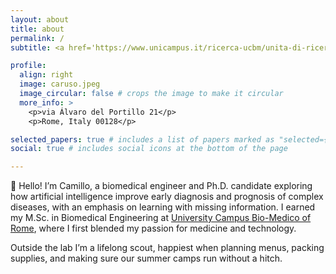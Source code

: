 ```yaml
---
layout: about
title: about
permalink: /
subtitle: <a href='https://www.unicampus.it/ricerca-ucbm/unita-di-ricerca/unita-di-ricerca-ingegneria/sistemi-di-elaborazione-bioinformatica/'>Research Unit of Artificial Intelligence & Computer Systems</a>. University Campus Bio-Medico of Rome, Rome, Italy

profile:
  align: right
  image: caruso.jpeg
  image_circular: false # crops the image to make it circular
  more_info: >
    <p>via Álvaro del Portillo 21</p>
    <p>Rome, Italy 00128</p>

selected_papers: true # includes a list of papers marked as "selected={true}"
social: true # includes social icons at the bottom of the page

---
```


👋 Hello! I’m Camillo, a biomedical engineer and Ph.D. candidate exploring how artificial intelligence improve early diagnosis and prognosis of complex diseases, with an emphasis on learning with missing information.
I earned my M.Sc. in Biomedical Engineering at [University Campus Bio-Medico of Rome](https://www.unicampus.it/en/), where I first blended my passion for medicine and technology. 

Outside the lab I’m a lifelong scout, happiest when planning menus, packing supplies, and making sure our summer camps run without a hitch.
